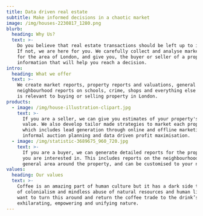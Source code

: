```yaml
---
title: Data driven real estate
subtitle: Make informed decisions in a chaotic market
image: /img/houses-2230817_1280.png
blurb:
  heading: Why Us?
  text: >-
    Do you believe that real estate transactions should be left up to instinct?
    If not, we are here for you. We carefully collect and analyse market data
    for the area of London, and give you, the buyer or seller of a property, the
    information that will help you reach a decision. 
intro:
  heading: What we offer
  text: >-
    We create market reports, property reports and valuations, general area and
    neighbourhood reports on schools, crime, shops and everything else we think
    is relevant to buying or selling property in London.
products:
  - image: /img/house-illustration-clipart.jpg
    text: >-
      If you are a seller, we can give you estimates of your property's market
      value. We also develop tailor made strategies to market each property,
      which includes lead generation through online and offline marketing,
      informal auction planning and data driven profit maximisation.
  - image: /img/statistic-3689675_960_720.jpg
    text: >-
      If you are a buyer, we can generate detailed reports for the properties
      you are interested in. This includes reports on the neighbourhood and
      general area around the property, and can be customised to your needs.
values:
  heading: Our values
  text: >-
    Coffee is an amazing part of human culture but it has a dark side too – one
    of colonialism and mindless abuse of natural resources and human lives. We
    want to turn this around and return the coffee trade to the drink’s
    exhilarating, empowering and unifying nature.
---
```


